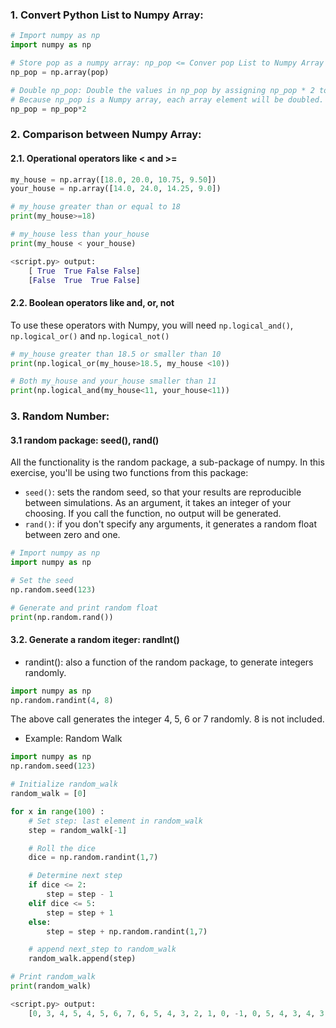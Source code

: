 ### 1. Convert Python List to Numpy Array:


```Python
# Import numpy as np
import numpy as np

# Store pop as a numpy array: np_pop <= Conver pop List to Numpy Array
np_pop = np.array(pop)

# Double np_pop: Double the values in np_pop by assigning np_pop * 2 to np_pop again. 
# Because np_pop is a Numpy array, each array element will be doubled.
np_pop = np_pop*2
```

### 2. Comparison between Numpy Array:
#### 2.1. Operational operators like < and >=

```Python
my_house = np.array([18.0, 20.0, 10.75, 9.50])
your_house = np.array([14.0, 24.0, 14.25, 9.0])

# my_house greater than or equal to 18
print(my_house>=18)

# my_house less than your_house
print(my_house < your_house)

<script.py> output:
    [ True  True False False]
    [False  True  True False]
```

#### 2.2. Boolean operators like and, or, not

To use these operators with Numpy, you will need `np.logical_and()`, `np.logical_or()` and `np.logical_not()`

```Python
# my_house greater than 18.5 or smaller than 10
print(np.logical_or(my_house>18.5, my_house <10))

# Both my_house and your_house smaller than 11
print(np.logical_and(my_house<11, your_house<11))
```
### 3. Random Number:
#### 3.1 random package: seed(), rand()
All the functionality is the random package, a sub-package of numpy. In this exercise, you'll be using two functions from this package:

* `seed()`: sets the random seed, so that your results are reproducible between simulations. As an argument, it takes an integer of your choosing. If you call the function, no output will be generated.
* `rand()`: if you don't specify any arguments, it generates a random float between zero and one.

```Python
# Import numpy as np
import numpy as np

# Set the seed
np.random.seed(123)

# Generate and print random float
print(np.random.rand())
```

#### 3.2. Generate a random iteger: randInt()
* randint(): also a function of the random package, to generate integers randomly. 
```Python
import numpy as np
np.random.randint(4, 8)
```
The above call generates the integer 4, 5, 6 or 7 randomly. 8 is not included.

* Example: Random Walk
```Python
import numpy as np
np.random.seed(123)

# Initialize random_walk
random_walk = [0]

for x in range(100) :
    # Set step: last element in random_walk
    step = random_walk[-1]

    # Roll the dice
    dice = np.random.randint(1,7)

    # Determine next step
    if dice <= 2:
        step = step - 1
    elif dice <= 5:
        step = step + 1
    else:
        step = step + np.random.randint(1,7)

    # append next_step to random_walk
    random_walk.append(step)

# Print random_walk
print(random_walk)

<script.py> output:
    [0, 3, 4, 5, 4, 5, 6, 7, 6, 5, 4, 3, 2, 1, 0, -1, 0, 5, 4, 3, 4, 3, 4, 5, 6, 7, 8, 7, 8, 7, 8, 9, 10, 11, 10, 14, 15, 14, 15, 14, 15, 16, 17, 18, 19, 20, 21, 24, 25, 26, 27, 32, 33, 37, 38, 37, 38, 39, 38, 39, 40, 42, 43, 44, 43, 42, 43, 44, 43, 42, 43, 44, 46, 45, 44, 45, 44, 45, 46, 47, 49, 48, 49, 50, 51, 52, 53, 52, 51, 52, 51, 52, 53, 52, 55, 56, 57, 58, 57, 58, 59]
```
